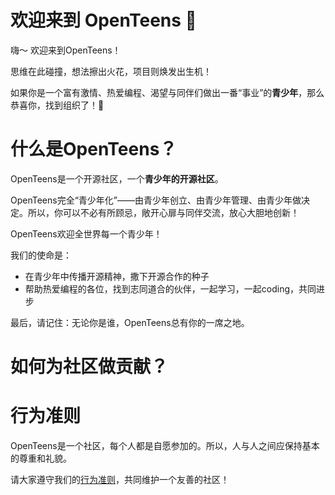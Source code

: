 # 欢迎来到 OpenTeens 🌟
嗨～ 欢迎来到OpenTeens！

思维在此碰撞，想法擦出火花，项目则焕发出生机！

如果你是一个富有激情、热爱编程、渴望与同伴们做出一番“事业”的**青少年**，那么恭喜你，找到组织了！🚀

# 什么是OpenTeens？
OpenTeens是一个开源社区，一个**青少年的开源社区**。

OpenTeens完全“青少年化”——由青少年创立、由青少年管理、由青少年做决定。所以，你可以不必有所顾忌，敞开心扉与同伴交流，放心大胆地创新！

OpenTeens欢迎全世界每一个青少年！

我们的使命是：
- 在青少年中传播开源精神，撒下开源合作的种子
- 帮助热爱编程的各位，找到志同道合的伙伴，一起学习，一起coding，共同进步

最后，请记住：无论你是谁，OpenTeens总有你的一席之地。

# 如何为社区做贡献？


# 行为准则
OpenTeens是一个社区，每个人都是自愿参加的。所以，人与人之间应保持基本的尊重和礼貌。

请大家遵守我们的[行为准则](CODE_OF_CONDUCT.md)，共同维护一个友善的社区！
